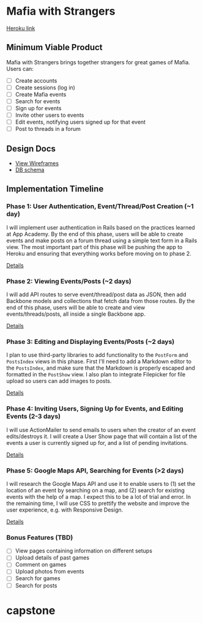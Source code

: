 # Mafia with Strangers

[Heroku link][heroku]

[heroku]: http://flux-capacitr.herokuapp.com

## Minimum Viable Product
Mafia with Strangers brings together strangers for great games of Mafia. Users can:

<!-- This is a Markdown checklist. Use it to keep track of your progress! -->

- [ ] Create accounts
- [ ] Create sessions (log in)
- [ ] Create Mafia events
- [ ] Search for events
- [ ] Sign up for events
- [ ] Invite other users to events
- [ ] Edit events, notifying users signed up for that event
- [ ] Post to threads in a forum

## Design Docs
* [View Wireframes][views]
* [DB schema][schema]

[views]: ./docs/views.md
[schema]: ./docs/schema.md

## Implementation Timeline

### Phase 1: User Authentication, Event/Thread/Post Creation (~1 day)
I will implement user authentication in Rails based on the practices learned at
App Academy. By the end of this phase, users will be able to create events and make
posts on a forum thread using a simple text form in a Rails view. The most important
part of this phase will be pushing the app to Heroku and ensuring that everything
works before moving on to phase 2.

[Details][phase-one]

### Phase 2: Viewing Events/Posts (~2 days)
I will add API routes to serve event/thread/post data as JSON, then add Backbone
models and collections that fetch data from those routes. By the end of this
phase, users will be able to create and view events/threads/posts, all
inside a single Backbone app.

[Details][phase-two]

### Phase 3: Editing and Displaying Events/Posts (~2 days)
I plan to use third-party libraries to add functionality to the `PostForm` and
`PostsIndex` views in this phase. First I'll need to add a Markdown editor to the
`PostsIndex`, and make sure that the Markdown is properly escaped and formatted in
the `PostShow` view. I also plan to integrate Filepicker for file upload so
users can add images to posts.

[Details][phase-three]

### Phase 4: Inviting Users, Signing Up for Events, and Editing Events (2-3 days)
I will use ActionMailer to send emails to users when the creator of an event
edits/destroys it. I will create a User Show page that will contain a list of the
events a user is currently signed up for, and a list of pending invitations.

[Details][phase-four]

### Phase 5: Google Maps API, Searching for Events (>2 days)
I will research the Google Maps API and use it to enable users to (1) set the location of an
event by searching on a map, and (2) search for existing events with the help of
a map. I expect this to be a lot of trial and error.
In the remaining time, I will use CSS to prettify the website and improve
the user experience, e.g. with Responsive Design.

[Details][phase-five]

### Bonus Features (TBD)
- [ ] View pages containing information on different setups
- [ ] Upload details of past games
- [ ] Comment on games
- [ ] Upload photos from events
- [ ] Search for games
- [ ] Search for posts

[phase-one]: ./docs/phases/phase1.md
[phase-two]: ./docs/phases/phase2.md
[phase-three]: ./docs/phases/phase3.md
[phase-four]: ./docs/phases/phase4.md
[phase-five]: ./docs/phases/phase5.md

# capstone
